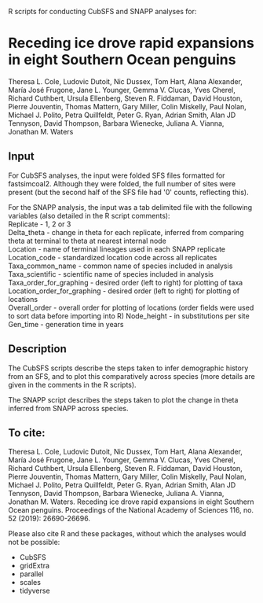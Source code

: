 R scripts for conducting CubSFS and SNAPP analyses for:

# Receding ice drove rapid expansions in eight Southern Ocean penguins
Theresa L. Cole, Ludovic Dutoit, Nic Dussex, Tom Hart, Alana Alexander, María José Frugone, Jane L. Younger,  Gemma V. Clucas, Yves Cherel, Richard Cuthbert, Ursula Ellenberg, Steven R. Fiddaman, David Houston, Pierre Jouventin, Thomas Mattern, Gary Miller, Colin Miskelly, Paul Nolan, Michael J. Polito, Petra Quillfeldt, Peter G. Ryan, Adrian Smith, Alan JD Tennyson, David Thompson, Barbara Wienecke, Juliana A. Vianna, Jonathan M. Waters

## Input
For CubSFS analyses, the input were folded SFS files formatted for fastsimcoal2. Although they were folded, the full number of sites were present (but the second half of the SFS file had '0' counts, reflecting this).

For the SNAPP analysis, the input was a tab delimited file with the following variables (also detailed in the R script comments):  
Replicate - 1, 2 or 3  
Delta_theta - change in theta for each replicate, inferred from comparing theta at terminal to theta at nearest internal node  
Location - name of terminal lineages used in each SNAPP replicate  
Location_code - standardized location code across all replicates   
Taxa_common_name - common name of species included in analysis   
Taxa_scientific - scientific name of species included in analysis  
Taxa_order_for_graphing - desired order (left to right) for plotting of taxa  
Location_order_for_graphing  - desired order (left to right) for plotting of locations  
Overall_order - overall order for plotting of locations (order fields were used to sort data before importing into R)
Node_height - in substitutions per site  
Gen_time - generation time in years

## Description
The CubSFS scripts describe the steps taken to infer demographic history from an SFS, and to plot this comparatively across species (more details are given in the comments in the R scripts).

The SNAPP script describes the steps taken to plot the change in theta inferred from SNAPP across species.

## To cite:
Theresa L. Cole, Ludovic Dutoit, Nic Dussex, Tom Hart, Alana Alexander, María José Frugone, Jane L. Younger,  Gemma V. Clucas, Yves Cherel, Richard Cuthbert, Ursula Ellenberg, Steven R. Fiddaman, David Houston, Pierre Jouventin, Thomas Mattern, Gary Miller, Colin Miskelly, Paul Nolan, Michael J. Polito, Petra Quillfeldt, Peter G. Ryan, Adrian Smith, Alan JD Tennyson, David Thompson, Barbara Wienecke, Juliana A. Vianna, Jonathan M. Waters. Receding ice drove rapid expansions in eight Southern Ocean penguins. Proceedings of the National Academy of Sciences 116, no. 52 (2019): 26690-26696.

Please also cite R and these packages, without which the analyses would not be possible:  
- CubSFS
- gridExtra
- parallel
- scales
- tidyverse
